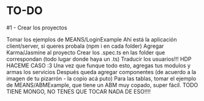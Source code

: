 # TO-DO

#1 - Crear los proyectos

Tomar los ejemplos de MEANS/LoginExample
Ahí está la aplicación client/server, si queres probala (npm i en cada folder)
Agregar Karma/Jasmine al proyecto
Crear los .spec.ts en las folder que correspondan (todo lugar donde haya un .ts)
Traducir los usuarios!!! HDP HACEME CASO :3
Una vez que funque todo esto, agregas tus modulos y armas los servicios
Después queda agregar componentes (de acuerdo a la imagen de tu pizarrón - la copio acá puto)
Para las tablas, tomar el ejemplo de MEANS/ABMExample, que tiene un ABM muy copado, super fácil.
TODO TIENE MONGO, NO TENES QUE TOCAR NADA DE ESO!!!!